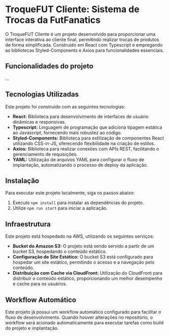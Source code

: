 # TroqueFUT Cliente: Sistema de Trocas da FutFanatics

O TroqueFUT Cliente é um projeto desenvolvido para proporcionar uma interface interativa ao cliente final, permitindo realizar trocas de produtos de forma simplificada. Construído em React com Typescript e empregando as bibliotecas Styled-Components e Axios para funcionalidades essenciais.

## Funcionalidades do projeto

...

## Tecnologias Utilizadas

Este projeto foi construído com as seguintes tecnologias:

- **React:** Biblioteca para desenvolvimento de interfaces de usuário dinâmicas e responsivas.
- **Typescript:** Linguagem de programação que adiciona tipagem estática ao Javascript, fornecendo mais robustez ao código.
- **Styled-Components:** Biblioteca para estilização de componentes React utilizando CSS-in-JS, oferecendo flexibilidade na criação de estilos.
- **Axios:** Biblioteca para realizar conexões com APIs REST, facilitando o gerenciamento de requisições.
- **YAML:** Utilização de arquivos YAML para configurar o fluxo de implantação, automatizando o processo de deploy da aplicação.

## Instalação

Para executar este projeto localmente, siga os passos abaixo:

1. Execute `npm install` para instalar as dependências do projeto.
2. Utilize `npm run start` para iniciar a aplicação.

## Infraestrutura

Este projeto está hospedado na AWS, utilizando os seguintes serviços:

- **Bucket do Amazon S3:** O projeto está sendo servido a partir de um bucket S3, hospedando o conteúdo estático.
- **Configuração de Site Estático:** O bucket S3 está configurado para hospedar um site estático, permitindo o acesso e a navegação pelo conteúdo.
- **Distribuição com Cache via CloudFront:** Utilização do CloudFront para distribuir o conteúdo estático, proporcionando um melhor desempenho e cache para os usuários.

## Workflow Automático

Este projeto já possui um workflow automático configurado para facilitar o fluxo de desenvolvimento. Quando houver alterações no repositório, o workflow será acionado automaticamente para executar tarefas como build do projeto e implantação.

